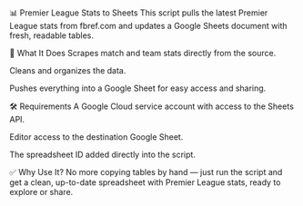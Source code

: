 📊 Premier League Stats to Sheets
This script pulls the latest Premier League stats from fbref.com and updates a Google Sheets document with fresh, readable tables.

🚀 What It Does
Scrapes match and team stats directly from the source.

Cleans and organizes the data.

Pushes everything into a Google Sheet for easy access and sharing.

🛠 Requirements
A Google Cloud service account with access to the Sheets API.

Editor access to the destination Google Sheet.

The spreadsheet ID added directly into the script.

✅ Why Use It?
No more copying tables by hand — just run the script and get a clean, up-to-date spreadsheet with Premier League stats, ready to explore or share.
